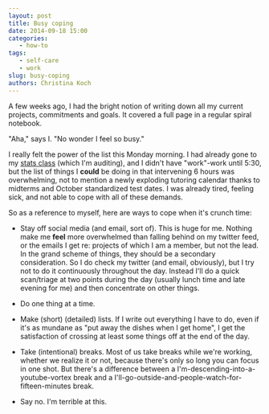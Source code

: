 ```yaml
---
layout: post
title: Busy coping
date: 2014-09-18 15:00
categories: 
   - how-to
tags: 
   - self-care
   - work
slug: busy-coping
authors: Christina Koch
---
```


A few weeks ago, I had the bright notion of writing down all my current projects, commitments and goals.  It covered a full page in a regular spiral notebook.  

"Aha," says I.  "No wonder I feel so busy."  

I really felt the power of the list this Monday morning.  I had already gone to my [stats class](http://stat545-ubc.github.io/) (which I'm auditing), and I didn't have "work"-work until 5:30, but the list of things I **could** be doing in that intervening 6 hours was overwhelming, not to mention a newly exploding tutoring calendar thanks to midterms and October standardized test dates.  I was already tired, feeling sick, and not able to cope with all of these demands.  

So as a reference to myself, here are ways to cope when it's crunch time: 

* Stay off social media (and email, sort of).  This is huge for me.  Nothing make me **feel** more overwhelmed than falling behind on my twitter feed, or the emails I get re: projects of which I am a member, but not the lead.  In the grand scheme of things, they should be a secondary consideration.  So I do check my twitter (and email, obviously), but I try not to do it continuously throughout the day.  Instead I'll do a quick scan/triage at two points during the day (usually lunch time and late evening for me) and then concentrate on other things.  

* Do one thing at a time.  

* Make (short) (detailed) lists.  If I write out everything I have to do, even if it's as mundane as "put away the dishes when I get home", I get the satisfaction of crossing at least some things off at the end of the day.  

* Take (intentional) breaks.  Most of us take breaks while we're working, whether we realize it or not, because there's only so long you can focus in one shot.  But there's a difference between a I'm-descending-into-a-youtube-vortex break and a I'll-go-outside-and-people-watch-for-fifteen-minutes break.  

* Say no.  I'm terrible at this.  
